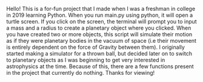 Hello! This is a for-fun project that I made when I was a freshman in college in 2019 learning Python. When you run main.py using python, it will open a turtle screen. If you click on the screen, the terminal will prompt you to input a mass and a radius
to create a planetary object where you clicked. When you have created two or more objects, this script will simulate their motion as if they were planetary bodies in the vacuum of space (i.e their movement is entirely dependent on the force of Gravity between them).
I originally started making a simulator for a thrown ball, but decided later on to switch to planetary objects as I was beginning to get very interested in astrophysics at the time. Because of this, there are a few functions present in the project that currently do nothing.
Thanks for viewing!
